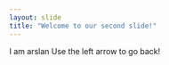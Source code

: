 ```yaml
---
layout: slide
title: "Welcome to our second slide!"
---
```

I am arslan
Use the left arrow to go back!
